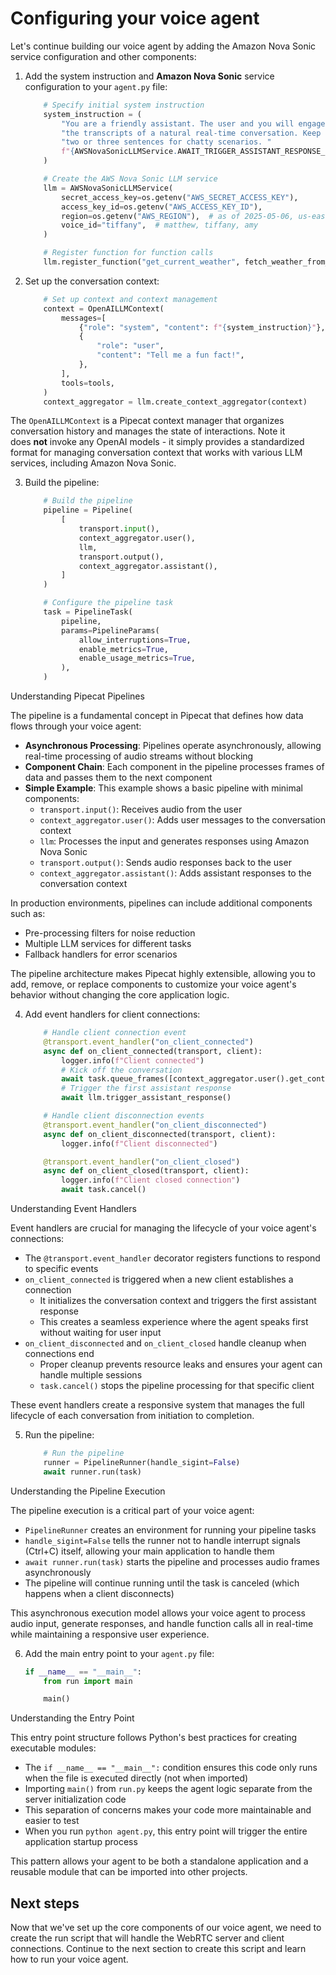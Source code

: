 # Configuring your voice agent

Let's continue building our voice agent by adding the Amazon Nova Sonic service configuration and other components:

1. Add the system instruction and **Amazon Nova Sonic** service configuration to your `agent.py` file:
    
    ```python
        # Specify initial system instruction
        system_instruction = (
            "You are a friendly assistant. The user and you will engage in a spoken dialog exchanging "
            "the transcripts of a natural real-time conversation. Keep your responses short, generally "
            "two or three sentences for chatty scenarios. "
            f"{AWSNovaSonicLLMService.AWAIT_TRIGGER_ASSISTANT_RESPONSE_INSTRUCTION}"
        )
    
        # Create the AWS Nova Sonic LLM service
        llm = AWSNovaSonicLLMService(
            secret_access_key=os.getenv("AWS_SECRET_ACCESS_KEY"),
            access_key_id=os.getenv("AWS_ACCESS_KEY_ID"),
            region=os.getenv("AWS_REGION"),  # as of 2025-05-06, us-east-1 is the only supported region
            voice_id="tiffany",  # matthew, tiffany, amy
        )
    
        # Register function for function calls
        llm.register_function("get_current_weather", fetch_weather_from_api)
    ```
    
2. Set up the conversation context:
    
    ```python
        # Set up context and context management
        context = OpenAILLMContext(
            messages=[
                {"role": "system", "content": f"{system_instruction}"},
                {
                    "role": "user",
                    "content": "Tell me a fun fact!",
                },
            ],
            tools=tools,
        )
        context_aggregator = llm.create_context_aggregator(context)
    ```
    

The `OpenAILLMContext` is a Pipecat context manager that organizes conversation history and manages the state of interactions. Note it does **not** invoke any OpenAI models - it simply provides a standardized format for managing conversation context that works with various LLM services, including Amazon Nova Sonic.

3. Build the pipeline:
    
    ```python
        # Build the pipeline
        pipeline = Pipeline(
            [
                transport.input(),
                context_aggregator.user(),
                llm,
                transport.output(),
                context_aggregator.assistant(),
            ]
        )
    
        # Configure the pipeline task
        task = PipelineTask(
            pipeline,
            params=PipelineParams(
                allow_interruptions=True,
                enable_metrics=True,
                enable_usage_metrics=True,
            ),
        )
    ```
    

Understanding Pipecat Pipelines

The pipeline is a fundamental concept in Pipecat that defines how data flows through your voice agent:

- **Asynchronous Processing**: Pipelines operate asynchronously, allowing real-time processing of audio streams without blocking
- **Component Chain**: Each component in the pipeline processes frames of data and passes them to the next component
- **Simple Example**: This example shows a basic pipeline with minimal components:
    - `transport.input()`: Receives audio from the user
    - `context_aggregator.user()`: Adds user messages to the conversation context
    - `llm`: Processes the input and generates responses using Amazon Nova Sonic
    - `transport.output()`: Sends audio responses back to the user
    - `context_aggregator.assistant()`: Adds assistant responses to the conversation context

In production environments, pipelines can include additional components such as:

- Pre-processing filters for noise reduction
- Multiple LLM services for different tasks
- Fallback handlers for error scenarios

The pipeline architecture makes Pipecat highly extensible, allowing you to add, remove, or replace components to customize your voice agent's behavior without changing the core application logic.

4. Add event handlers for client connections:
    
    ```python
        # Handle client connection event
        @transport.event_handler("on_client_connected")
        async def on_client_connected(transport, client):
            logger.info(f"Client connected")
            # Kick off the conversation
            await task.queue_frames([context_aggregator.user().get_context_frame()])
            # Trigger the first assistant response
            await llm.trigger_assistant_response()
    
        # Handle client disconnection events
        @transport.event_handler("on_client_disconnected")
        async def on_client_disconnected(transport, client):
            logger.info(f"Client disconnected")
    
        @transport.event_handler("on_client_closed")
        async def on_client_closed(transport, client):
            logger.info(f"Client closed connection")
            await task.cancel()
    ```
    

Understanding Event Handlers

Event handlers are crucial for managing the lifecycle of your voice agent's connections:

- The `@transport.event_handler` decorator registers functions to respond to specific events
- `on_client_connected` is triggered when a new client establishes a connection
    - It initializes the conversation context and triggers the first assistant response
    - This creates a seamless experience where the agent speaks first without waiting for user input
- `on_client_disconnected` and `on_client_closed` handle cleanup when connections end
    - Proper cleanup prevents resource leaks and ensures your agent can handle multiple sessions
    - `task.cancel()` stops the pipeline processing for that specific client

These event handlers create a responsive system that manages the full lifecycle of each conversation from initiation to completion.

5. Run the pipeline:
    
    ```python
        # Run the pipeline
        runner = PipelineRunner(handle_sigint=False)
        await runner.run(task)
    ```
    

Understanding the Pipeline Execution

The pipeline execution is a critical part of your voice agent:

- `PipelineRunner` creates an environment for running your pipeline tasks
- `handle_sigint=False` tells the runner not to handle interrupt signals (Ctrl+C) itself, allowing your main application to handle them
- `await runner.run(task)` starts the pipeline and processes audio frames asynchronously
- The pipeline will continue running until the task is canceled (which happens when a client disconnects)

This asynchronous execution model allows your voice agent to process audio input, generate responses, and handle function calls all in real-time while maintaining a responsive user experience.

6. Add the main entry point to your `agent.py` file:
    
    ```python
    if __name__ == "__main__":
        from run import main
    
        main()
    ```
    

Understanding the Entry Point

This entry point structure follows Python's best practices for creating executable modules:

- The `if __name__ == "__main__":` condition ensures this code only runs when the file is executed directly (not when imported)
- Importing `main()` from `run.py` keeps the agent logic separate from the server initialization code
- This separation of concerns makes your code more maintainable and easier to test
- When you run `python agent.py`, this entry point will trigger the entire application startup process

This pattern allows your agent to be both a standalone application and a reusable module that can be imported into other projects.

## Next steps

Now that we've set up the core components of our voice agent, we need to create the run script that will handle the WebRTC server and client connections. Continue to the next section to create this script and learn how to run your voice agent.
